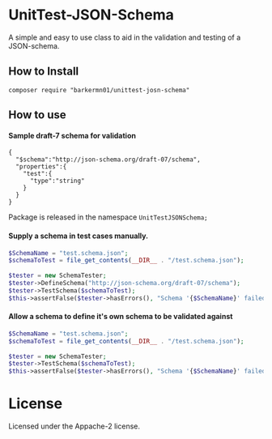 # UnitTest-JSON-Schema
A simple and easy to use class to aid in the validation and testing of a JSON-schema.

## How to Install
```
composer require "barkermn01/unittest-josn-schema"
```

## How to use
#### Sample draft-7 schema for validation
```json+schema
{
  "$schema":"http://json-schema.org/draft-07/schema",
  "properties":{
    "test":{
      "type":"string"
    }
  }
}
```
Package is released in the namespace `UnitTestJSONSchema;`

#### Supply a schema in test cases manually.
```php
$SchemaName = "test.schema.json";
$schemaToTest = file_get_contents(__DIR__ . "/test.schema.json");
				
$tester = new SchemaTester;
$tester->DefineSchema("http://json-schema.org/draft-07/schema");
$tester->TestSchema($schemaToTest);
$this->assertFalse($tester->hasErrors(), "Schema '{$SchemaName}' failed vailidation: '".$tester->getErrors());
```

#### Allow a schema to define it's own schema to be validated against
```php
$SchemaName = "test.schema.json";
$schemaToTest = file_get_contents(__DIR__ . "/test.schema.json");
				
$tester = new SchemaTester;
$tester->TestSchema($schemaToTest);
$this->assertFalse($tester->hasErrors(), "Schema '{$SchemaName}' failed vailidation: '".$tester->getErrors());
```

# License
Licensed under the Appache-2 license.
